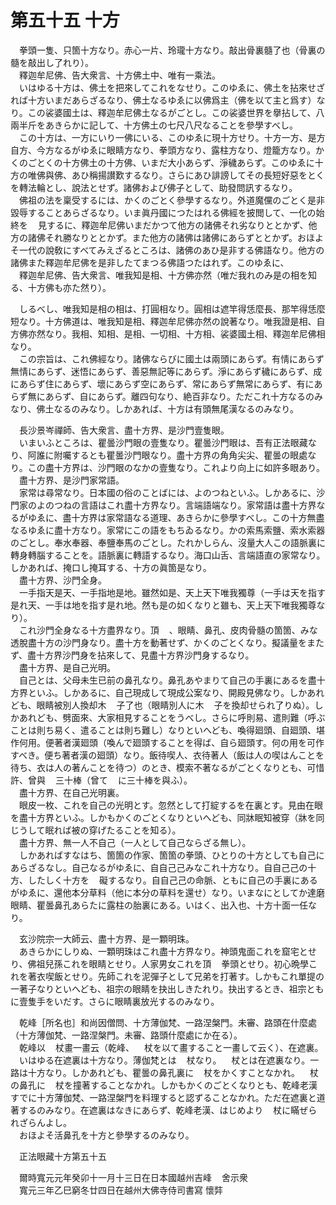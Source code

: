 # 第五十五 十方
　拳頭一隻、只箇十方なり。赤心一片、玲瓏十方なり。敲出骨裏髓了也（骨裏の髓を敲出し了れり）。  
　釋迦牟尼佛、告大衆言、十方佛土中、唯有一乘法。  
　いはゆる十方は、佛土を把來してこれをなせり。このゆゑに、佛土を拈來せざれば十方いまだあらざるなり、佛土なるゆゑに以佛爲主（佛を以て主と爲す）なり。この裟婆國土は、釋迦牟尼佛土なるがごとし。この裟婆世界を擧拈して、八兩半斤をあきらかに記して、十方佛土の七尺八尺なることを參學すべし。  
　この十方は、一方にいり一佛にいる、このゆゑに現十方せり。十方一方、是方自方、今方なるがゆゑに眼睛方なり、拳頭方なり、露柱方なり、燈籠方なり。かくのごとくの十方佛土の十方佛、いまだ大小あらず、淨穢あらず。このゆゑに十方の唯佛與佛、あひ稱揚讃歎するなり。さらにあひ誹謗してその長短好惡をとくを轉法輪とし、說法とせず。諸佛および佛子として、助發問訊するなり。  
　佛祖の法を稟受するには、かくのごとく參學するなり。外道魔儻のごとく是非毀辱することあらざるなり。いま眞丹國につたはれる佛經を披閲して、一化の始終を<img width="16" height="16" src="_ceY1t1_.png" border="0">見するに、釋迦牟尼佛いまだかつて他方の諸佛それ劣なりととかず、他方の諸佛それ勝なりととかず。また他方の諸佛は諸佛にあらずととかず。おほよそ一代の說敎にすべてみえざるところは、諸佛のあひ是非する佛語なり。他方の諸佛また釋迦牟尼佛を是非したてまつる佛語つたはれず。このゆゑに、  
　釋迦牟尼佛、告大衆言、唯我知是相、十方佛亦然（唯だ我れのみ是の相を知る、十方佛も亦た然り）。  
  
　しるべし、唯我知是相の相は、打圓相なり。圓相は遮竿得恁麼長、那竿得恁麼短なり。十方佛道は、唯我知是相、釋迦牟尼佛亦然の說著なり。唯我證是相、自方佛亦然なり。我相、知相、是相、一切相、十方相、裟婆國土相、釋迦牟尼佛相なり。  
　この宗旨は、これ佛經なり。諸佛ならびに國土は兩頭にあらず。有情󠄁にあらず無情󠄁にあらず、迷悟にあらず、善惡無記等にあらず。淨にあらず穢にあらず、成にあらず住にあらず、壞にあらず空にあらず、常にあらず無常にあらず、有にあらず無にあらず、自にあらず。離四句なり、絶百非なり。ただこれ十方なるのみなり、佛土なるのみなり。しかあれば、十方は有頭無尾漢なるのみなり。  
  
　長沙景岑禪師、告大衆言、盡十方界、是沙門壹隻眼。  
　いまいふところは、瞿曇沙門眼の壹隻なり。瞿曇沙門眼は、吾有正法眼藏なり、阿誰に附囑するとも瞿曇沙門眼なり。盡十方界の角角尖尖、瞿曇の眼處なり。この盡十方界は、沙門眼のなかの壹隻なり。これより向上に如許多眼あり。  
　盡十方界、是沙門家常語。  
　家常は尋常なり。日本國の俗のことばには、よのつねといふ。しかあるに、沙門家のよのつねの言語はこれ盡十方界なり。言端語端なり。家常語は盡十方界なるがゆゑに、盡十方界は家常語なる道理、あきらかに參學すべし。この十方無盡なるゆゑに盡十方なり。家常にこの語をもちゐるなり。かの索馬索鹽、索水索器のごとし。奉水奉器、奉鹽奉馬のごとし。たれかしらん、沒量大人この語脈裏に轉身轉腦することを。語脈裏に轉語するなり。海口山舌、言端語直の家常なり。しかあれば、掩口し掩耳する、十方の眞箇是なり。  
　盡十方界、沙門全身。  
　一手指天是天、一手指地是地。雖然如是、天上天下唯我獨尊（一手は天を指す是れ天、一手は地を指す是れ地。然も是の如くなりと雖も、天上天下唯我獨尊なり）。  
　これ沙門全身なる十方盡界なり。頂<img width="16" height="16" src="_csCb9nz.png" border="0">、眼睛、鼻孔、皮肉骨髓の箇箇、みな透脫盡十方の沙門身なり。盡十方を動著せず、かくのごとくなり。擬議量をまたず、盡十方界沙門身を拈來して、見盡十方界沙門身するなり。  
　盡十方界、是自己光明。  
　自己とは、父母未生已前の鼻孔なり。鼻孔あやまりて自己の手裏にあるを盡十方界といふ。しかあるに、自己現成して現成公案なり、開殿見佛なり。しかあれども、眼睛被別人換却木<img width="16" height="16" src="_cmTyQoG.png" border="0">子了也（眼睛別人に木<img width="16" height="16" src="_cmTyQoG.png" border="0">子を換却せられ了りぬ）。しかあれども、劈面來、大家相見することをうべし。さらに呼則易、遣則難（呼ぶことは則ち易く、遣ることは則ち難し）なりといへども、喚得廻頭、自廻頭、堪作何用。便著者漢廻頭（喚んで廻頭することを得ば、自ら廻頭す。何の用を可作すべき。便ち著者漢の廻頭）なり。飯待喫人、衣待著人（飯は人の喫はんことを待ち、衣は人の著んことを待つ）のとき、模索不著なるがごとくなりとも、可惜許、曾與<img width="16" height="16" src="_cfMK3Qe.png" border="0">三十棒（曾て<img width="16" height="16" src="_cfMK3Qe.png" border="0">に三十棒を與ふ）。  
　盡十方界、在自己光明裏。  
　眼皮一枚、これを自己の光明とす。忽然として打綻するを在裏とす。見由在眼を盡十方界といふ。しかもかくのごとくなりといへども、同牀眠知被穿（牀を同じうして眠れば被の穿げたることを知る）。  
　盡十方界、無一人不自己（一人として自己ならざる無し）。  
　しかあればすなはち、箇箇の作家、箇箇の拳頭、ひとりの十方としても自己にあらざるなし。自己なるがゆゑに、自自己己みなこれ十方なり。自自己己の十方、したしく十方を<img width="16" height="16" src="_cjwg2Qa.png" border="0">礙するなり。自自己己の命脈、ともに自己の手裏にあるがゆゑに、還他本分草料（他に本分の草料を還せ）なり。いまなにとしてか達磨眼睛、瞿曇鼻孔あらたに露柱の胎裏にある。いはく、出入也、十方十面一任なり。  
  
　玄沙院宗一大師云、盡十方界、是一顆明珠。  
　あきらかにしりぬ、一顆明珠はこれ盡十方界なり。神頭鬼面これを窟宅とせり、佛祖兒孫これを眼睛とせり。人家男女これを頂<img width="16" height="16" src="_csCb9nz.png" border="0">拳頭とせり。初心晩學これを著衣喫飯とせり。先師これを泥彈子として兄弟を打著す。しかもこれ單提の一著子なりといへども、祖宗の眼睛を抉出しきたれり。抉出するとき、祖宗ともに壹隻手をいだす。さらに眼睛裏放光するのみなり。  
  
　乾峰［所名也］和尚因僧問、十方薄伽梵、一路涅槃門。未審、路頭在什麼處（十方薄伽梵、一路涅槃門。未審、路頭什麼處にか在る）。  
　乾峰以<img width="16" height="16" src="_c3ws3a5.png" border="0">杖畫一畫云（乾峰、<img width="16" height="16" src="_c3ws3a5.png" border="0">杖を以て畫すること一畫して云く）、在遮裏。  
　いはゆる在遮裏は十方なり。薄伽梵とは<img width="16" height="16" src="_c3ws3a5.png" border="0">杖なり。<img width="16" height="16" src="_c3ws3a5.png" border="0">杖とは在遮裏なり。一路は十方なり。しかあれども、瞿曇の鼻孔裏に<img width="16" height="16" src="_c3ws3a5.png" border="0">杖をかくすことなかれ。<img width="16" height="16" src="_c3ws3a5.png" border="0">杖の鼻孔に<img width="16" height="16" src="_c3ws3a5.png" border="0">杖を撞著することなかれ。しかもかくのごとくなりとも、乾峰老漢すでに十方薄伽梵、一路涅槃門を料理すると認ずることなかれ。ただ在遮裏と道著するのみなり。在遮裏はなきにあらず、乾峰老漢、はじめより<img width="16" height="16" src="_c3ws3a5.png" border="0">杖に瞞ぜられざらんよし。  
　おほよそ活鼻孔を十方と參學するのみなり。  
  
　正法眼藏十方第五十五  
  
　爾時寬元元年癸卯十一月十三日在日本國越州吉峰<img width="16" height="16" src="_cSQgioD.png" border="0">舍示衆  
　寬元三年乙巳窮冬廿四日在越州大佛寺侍司書寫 懷弉